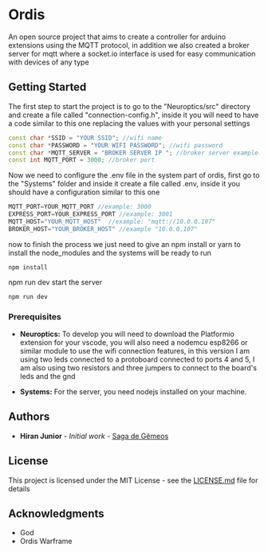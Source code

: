 # Ordis

An open source project that aims to create a controller for arduino extensions using the MQTT protocol, in addition we also created a broker server for mqtt where a socket.io interface is used for easy communication with devices of any type

## Getting Started

The first step to start the project is to go to the "Neuroptics/src" directory and create a file called "connection-config.h", inside it you will need to have a code similar to this one replacing the values with your personal settings

```c++
const char *SSID = "YOUR SSID"; //wifi name
const char *PASSWORD = "YOUR WIFI PASSWORD"; //wifi password
const char *MQTT_SERVER = "BROKER SERVER IP "; //broker server example: 10.0.0.000
const int MQTT_PORT = 3000; //broker port
```

Now we need to configure the .env file in the system part of ordis, first go to the "Systems" folder and inside it create a file called .env, inside it you should have a configuration similar to this one

```javascript
MQTT_PORT=YOUR_MQTT_PORT //example: 3000
EXPRESS_PORT=YOUR_EXPRESS_PORT //example: 3001
MQTT_HOST="YOUR_MQTT_HOST"  //example: "mqtt://10.0.0.107"
BROKER_HOST="YOUR_BROKER_HOST" //example "10.0.0.107"
```


now to finish the process we just need to give an npm install or yarn to install the node_modules and the systems will be ready to run

```
npm install
```
npm run dev start the server

```
npm run dev
```

### Prerequisites

* **Neuroptics:**
To develop you will need to download the Platformio extension for your vscode, you will also need a nodemcu esp8266 or similar module to use the wifi connection features, in this version I am using two leds connected to a protoboard connected to ports 4 and 5, I am also using two resistors and three jumpers to connect to the board's leds and the gnd

* **Systems:**
For the server, you need nodejs installed on your machine.


## Authors

* **Hiran Junior** - *Initial work* - [Saga de Gêmeos](https://github.com/maximosdrr)


## License

This project is licensed under the MIT License - see the [LICENSE.md](https://github.com/maximosdrr/ordis/blob/main/LICENSE) file for details

## Acknowledgments
* God
* Ordis Warframe

